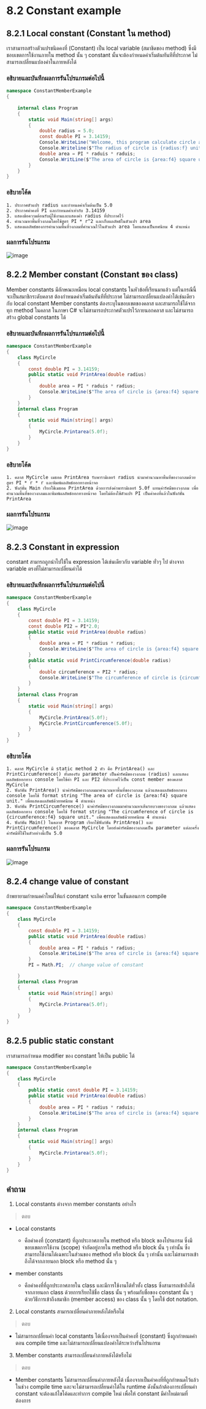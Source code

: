 # 8.2 Constant example


## 8.2.1 Local constant (Constant ใน method)

เราสามารถสร้างตัวแปรชนิดคงที่ (Constant) เป็น local variable (สมาชิดของ method) ซึ่งมีชอบเขตการใช้งานภายใน method นั้น ๆ
constant นั้นจะต้องกำหนดค่าเริ่มต้นทันทีที่ประกาศ ไม่สามารถเปลี่ยนแปลงค่าในภายหลังได้

### อธิบายและบันทึกผลการรันโปรแกรมต่อไปนี้ 

```cs
namespace ConstantMemberExample
{
 
    internal class Program
    {
        static void Main(string[] args)
        {
            double radius = 5.0;
            const double PI = 3.14159;
            Console.WriteLine("Welcome, this program calculate circle area");
            Console.Writeline($"The radius of circle is {radius:f} unit.");
            double area = PI * raduis * raduis;
            Console.WritLine($"The area of circle is {area:f4} square unit.");
        }
    }
}
```
### อธิบายโค้ด
```
1. ประกาศตัวแปร radius และกำหนดค่าเริ่มต้นเป็น 5.0
2. ประกาศค่าคงที่ PI และกำหนดค่าเท่ากับ 3.14159
3. แสดงข้อความต้อนรับผู้ใช้งานและแสดงค่า radius ที่ประกาศไว้
4. คำนวณหาพื้นที่วงกลมโดยใช้สูตร PI * r^2 และเก็บผลลัพธ์ในตัวแปร area
5. แสดงผลลัพธ์ของการคำนวณพื้นที่วงกลมที่คำนวณไว้ในตัวแปร area โดยแสดงเป็นทศนิยม 4 ตำแหน่ง
```

### ผลการรันโปรแกรม
![image](https://user-images.githubusercontent.com/115037574/235768643-8d9c0ac7-6856-42db-bc1e-9e01cc020585.png)


## 8.2.2 Member constant (Constant ของ class)
Member constants มีลักษณะเหมือน local constants ในหัวข้อที่เรียนมาแล้ว  แต่ในกรณีนี้จะเป็นสมาชิกระดับคลาส 
ต้องกำหนดค่าเริ่มต้นทันทีที่ประกาศ ไม่สามารถเปลี่ยนแปลงค่าได้เช่นเดียวกับ local constant
Member constants ต้องระบุในขอบเขตของคลาส และสามารถใช้ได้จากทุก method ในคลาส 
ในภาษา C# จะไม่สามารถประกาศตัวแปรไว้ภายนอกคลาส และไม่สามารถสร้าง global constants ได้

### อธิบายและบันทึกผลการรันโปรแกรมต่อไปนี้ 

```cs
namespace ConstantMemberExample
{
    class MyCircle
    {
        const double PI = 3.14159;
        public static void PrintArea(double radius)
        {
            double area = PI * raduis * radius;
            Console.WriteLine($"The area of circle is {area:f4} square unit.");
        }
    }
    internal class Program
    {
        static void Main(string[] args)
        {
            MyCircle.Printarea(5.0f);
        }
    }
}
```
### อธิบายโค้ด
```
1. คลาส MyCircle เมธอด PrintArea รับพารามิเตอร์ radius นำมาคำนวณหาพื้นที่ของวงกลมด้วยสูตร PI * r * r และพิมพ์ผลลัพธ์ออกทางหน้าจอ
2. ฟังก์ชั่น Main เรียกใช้เมธอด PrintArea ด้วยการส่งค่าพารามิเตอร์ 5.0f แทนค่ารัศมีของวงกลม เพื่อคำนวณพื้นที่ของวงกลมและพิมพ์ผลลัพธ์ออกทางหน้าจอ โดยไม่ต้องใช้ตัวแปร PI เป็นค่าคงที่แล้วในฟังก์ชั่น PrintArea
```

### ผลการรันโปรแกรม
![image](https://user-images.githubusercontent.com/115037574/235769206-2a2428b0-6e12-4916-aca5-257b4d12186f.png)


## 8.2.3 Constant in expression
constant สามารถถูกนำไปใช้ใน expression ได้เช่นเดียวกับ variable ทั่วๆ ไป 
ต่างจาก variable ตรงที่ไม่สามารถเปลี่ยนค่าได้
### อธิบายและบันทึกผลการรันโปรแกรมต่อไปนี้ 
```cs
namespace ConstantMemberExample
{
    class MyCircle
    {
        const double PI = 3.14159;
        const double PI2 = PI*2.0;
        public static void PrintArea(double radius)
        {
            double area = PI * radius * radius;
            Console.WriteLine($"The area of circle is {area:f4} square unit.");
        }
        public static void PrintCircumference(double radius)
        {
            double circumference = PI2 * radius;
            Console.WriteLine($"The circumference of circle is {circumference:f4} square unit.");
        }
    }
    internal class Program
    {
        static void Main(string[] args)
        {
            MyCircle.PrintArea(5.0f);
            MyCircle.PrintCircumference(5.0f);
        }
    }
}
```
### อธิบายโค้ด
```
1. คลาส MyCircle มี static method 2 ตัว คือ PrintArea() และ PrintCircumference() ทั้งสองรับ parameter เป็นค่ารัศมีของวงกลม (radius) และแสดงผลลัพธ์ออกทาง console โดยใช้ค่า PI และ PI2 ที่ประกาศไว้เป็น const member ของคลาส MyCircle
2. ฟังก์ชัน PrintArea() นำค่ารัศมีของวงกลมมาคำนวณหาพื้นที่ของวงกลม แล้วแสดงผลลัพธ์ออกทาง console โดยใช้ format string "The area of circle is {area:f4} square unit." เพื่อแสดงผลลัพธ์ด้วยทศนิยม 4 ตำแหน่ง
3. ฟังก์ชัน PrintCircumference() นำค่ารัศมีของวงกลมมาคำนวณหาเส้นรอบวงของวงกลม แล้วแสดงผลลัพธ์ออกทาง console โดยใช้ format string "The circumference of circle is {circumference:f4} square unit." เพื่อแสดงผลลัพธ์ด้วยทศนิยม 4 ตำแหน่ง
4. ฟังก์ชัน Main() ในคลาส Program เรียกใช้ฟังก์ชัน PrintArea() และ PrintCircumference() ของคลาส MyCircle โดยส่งค่ารัศมีของวงกลมเป็น parameter แต่ละครั้ง ค่ารัศมีที่ใช้ในตัวอย่างนี้เป็น 5.0
```

### ผลการรันโปรแกรม
![image](https://user-images.githubusercontent.com/115037574/235770067-b295abec-f9ad-436f-8fb1-8f08ec712a4f.png)


## 8.2.4 change value of constant
ถ้าพยายามกำหนดค่าใหม่ให้แก่ constant จะเกิด error ในขั้นตอนการ compile

```cs
namespace ConstantMemberExample
{
    class MyCircle
    {
        const double PI = 3.14159;
        public static void PrintArea(double radius)
        {
            double area = PI * raduis * radius;
            Console.WriteLine($"The area of circle is {area:f4} square unit.");
        }
        PI = Math.PI;  // change value of constant

    }
    internal class Program
    {
        static void Main(string[] args)
        {
            MyCircle.Printarea(5.0f);
        }
    }
}
```

## 8.2.5 public static constant

เราสามารถกำหนด modifier ของ constant ให้เป็น public ได้  
```cs
namespace ConstantMemberExample
{
    class MyCircle
    {
        public static const double PI = 3.14159;
        public static void PrintArea(double radius)
        {
            double area = PI * radius * raduis;
            Console.WriteLine($"The area of circle is {area:f4} square unit.");
        }
    }
    internal class Program
    {
        static void Main(string[] args)
        {
            MyCircle.Printarea(5.0f);
        }
    }
}
```


## คำถาม

1. Local constants ต่างจาก member constants อย่างไร
> ตอบ
 - Local constants
   - คือค่าคงที่ (constant) ที่ถูกประกาศภายใน method หรือ block ของโปรแกรม ซึ่งมีขอบเขตการใช้งาน (scope) จำกัดอยู่ภายใน method หรือ block นั้น ๆ เท่านั้น ซึ่งสามารถใช้งานได้เฉพาะในส่วนของ method หรือ block นั้น ๆ เท่านั้น และไม่สามารถเข้าถึงได้จากภายนอก block หรือ method นั้น ๆ

 - member constants
   - คือค่าคงที่ที่ถูกประกาศภายใน class และมีการใช้งานได้ทั่วทั้ง class ซึ่งสามารถเข้าถึงได้จากภายนอก class ด้วยการเรียกใช้ชื่อ class นั้น ๆ พร้อมกับชื่อของ constant นั้น ๆ ด้วยวิธีการเข้าถึงสมาชิก (member access) ของ class นั้น ๆ โดยใช้ dot notation.

2. Local constants สามารถเปลี่ยนค่าภายหลังได้หรือไม่
> ตอบ
  - ไม่สามารถเปลี่ยนค่า local constants ได้เนื่องจากเป็นค่าคงที่ (constant) ซึ่งถูกกำหนดค่าตอน compile time และไม่สามารถเปลี่ยนแปลงค่าได้ระหว่างรันโปรแกรม
3. Member constants สามารถเปลี่ยนค่าภายหลังได้หรือไม่
> ตอบ
  - Member constants ไม่สามารถเปลี่ยนค่าภายหลังได้ เนื่องจากเป็นค่าคงที่ที่ถูกกำหนดไว้แล้วในช่วง compile time และจะไม่สามารถเปลี่ยนค่าได้ใน runtime ดังนั้นถ้าต้องการเปลี่ยนค่า constant จะต้องแก้ไขโค้ดและทำการ compile ใหม่ เพื่อให้ constant มีค่าใหม่ตามที่ต้องการ
 
